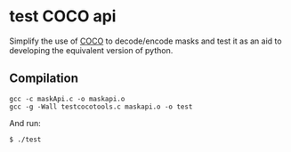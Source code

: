 # test COCO api
Simplify the use of [COCO](https://github.com/cocodataset/cocoapi) to decode/encode masks and test it as an aid to developing the equivalent version of python.

## Compilation
```
gcc -c maskApi.c -o maskapi.o 
gcc -g -Wall testcocotools.c maskapi.o -o test
```
And run:
```
$ ./test
```
